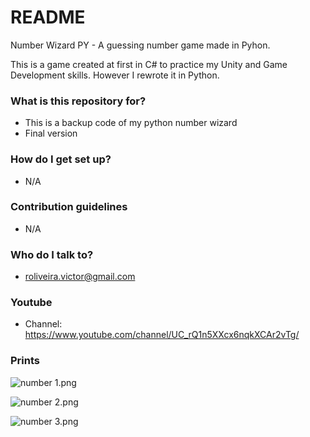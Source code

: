 # README #

Number Wizard PY - A guessing number game made in Pyhon.

This is a game created at first in C# to practice my Unity and Game Development skills. However I rewrote it in Python.    

### What is this repository for? ###

   * This is a backup code of my python number wizard
   * Final version

### How do I get set up? ###

* N/A

### Contribution guidelines ###

* N/A

### Who do I talk to? ###

* roliveira.victor@gmail.com

### Youtube ###

   * Channel: https://www.youtube.com/channel/UC_rQ1n5XXcx6nqkXCAr2vTg/

### Prints ###

   ![number 1.png](https://bitbucket.org/repo/p69jGr/images/3977018225-number%201.png)


   ![number 2.png](https://bitbucket.org/repo/p69jGr/images/3484021955-number%202.png)


   ![number 3.png](https://bitbucket.org/repo/p69jGr/images/3706349032-number%203.png)